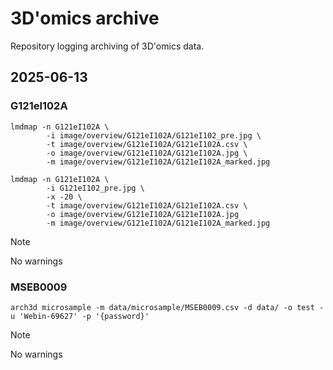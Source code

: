 # 3D'omics archive
Repository logging archiving of 3D'omics data.

## 2025-06-13

### G121eI102A

```{sh}
lmdmap -n G121eI102A \
        -i image/overview/G121eI102A/G121eI102_pre.jpg \
        -t image/overview/G121eI102A/G121eI102A.csv \
        -o image/overview/G121eI102A/G121eI102A.jpg \
        -m image/overview/G121eI102A/G121eI102A_marked.jpg

lmdmap -n G121eI102A \
        -i G121eI102_pre.jpg \
        -x -20 \
        -t image/overview/G121eI102A/G121eI102A.csv \
        -o image/overview/G121eI102A/G121eI102A.jpg
        -m image/overview/G121eI102A/G121eI102A_marked.jpg
```

> [!NOTE]
> No warnings

### MSEB0009

```{sh}
arch3d microsample -m data/microsample/MSEB0009.csv -d data/ -o test -u 'Webin-69627' -p '{password}'
```

> [!NOTE]
> No warnings


